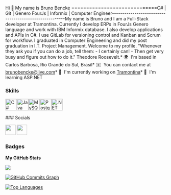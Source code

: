 Hi 👋 My name is Bruno Bencke
=============================C# | Git | Genero FourJs | Informix | Computer Engineer-------------------------------------------------------My name is Bruno and I am a Full-Stack developer at Tramontina. Currently I develop ERPs in FourJs Genero language and work with IBM Informix database. I also develop applications and APIs in C#. I use GitLab for versioning control and Kanban and Scrum for workflow. I graduated in Computer Engineering and did my post graduation in I.T. Project Management. Welcome to my profile. "Whenever they ask you if you can do a job, tell them: - I certainly can! - Then get very busy and figure out how to do it." Theodore Roosevelt.* 🌍  I'm based in Carlos Barbosa, Rio Grande do Sul, Brasil* ✉️  You can contact me at [brunobencke@live.com](mailto:brunobencke@live.com)* 🚀  I'm currently working on [Tramontina](http://www.tramontina.com.br/)* 🧠  I'm learning ASP.NET

### Skills

<p align="left"><a href="https://docs.microsoft.com/en-us/dotnet/csharp/" target="_blank" rel="noreferrer"><img src="https://raw.githubusercontent.com/danielcranney/readme-generator/main/public/icons/skills/csharp-colored.svg" width="36" height="36" alt="C#" /></a><a href="https://www.oracle.com/java/" target="_blank" rel="noreferrer"><img src="https://raw.githubusercontent.com/danielcranney/readme-generator/main/public/icons/skills/java-colored.svg" width="36" height="36" alt="Java" /></a><a href="https://www.mysql.com/" target="_blank" rel="noreferrer"><img src="https://raw.githubusercontent.com/danielcranney/readme-generator/main/public/icons/skills/mysql-colored.svg" width="36" height="36" alt="MySQL" /></a><a href="https://www.postgresql.org/" target="_blank" rel="noreferrer"><img src="https://raw.githubusercontent.com/danielcranney/readme-generator/main/public/icons/skills/postgresql-colored.svg" width="36" height="36" alt="PostgreSQL" /></a><a href="https://dotnet.microsoft.com/en-us/" target="_blank" rel="noreferrer"><img src="https://raw.githubusercontent.com/danielcranney/readme-generator/main/public/icons/skills/dot-net-colored.svg" width="36" height="36" alt=".NET" /></a></p>
### Socials<p align="left"> <a href="https://www.github.com/BrunoBencke" target="_blank" rel="noreferrer"><img src="https://raw.githubusercontent.com/danielcranney/readme-generator/main/public/icons/socials/github-dark.svg" width="32" height="32" /></a> <a href="https://www.linkedin.com/in/bruno-bencke-565073182/" target="_blank" rel="noreferrer"><img src="https://raw.githubusercontent.com/danielcranney/readme-generator/main/public/icons/socials/linkedin.svg" width="32" height="32" /></a></p>

### Badges

<b>My GitHub Stats</b>

<a href="http://www.github.com/BrunoBencke"><img src="https://github-readme-streak-stats.herokuapp.com/?user=BrunoBencke&stroke=ffffff&background=1c1917&ring=0891b2&fire=0891b2&currStreakNum=ffffff&currStreakLabel=0891b2&sideNums=ffffff&sideLabels=ffffff&dates=ffffff&hide_border=true" /></a>

<a href="http://www.github.com/BrunoBencke"><img src="https://activity-graph.herokuapp.com/graph?username=BrunoBencke&bg_color=1c1917&color=ffffff&line=0891b2&point=ffffff&area_color=1c1917&area=true&hide_border=true&custom_title=GitHub%20Commits%20Graph" alt="GitHub Commits Graph" /></a>

<a href="https://github.com/BrunoBencke" align="left"><img src="https://github-readme-stats.vercel.app/api/top-langs/?username=BrunoBencke&langs_count=10&title_color=0891b2&text_color=ffffff&icon_color=0891b2&bg_color=1c1917&hide_border=true&locale=en&custom_title=Top%20%Languages" alt="Top Languages" /></a>
